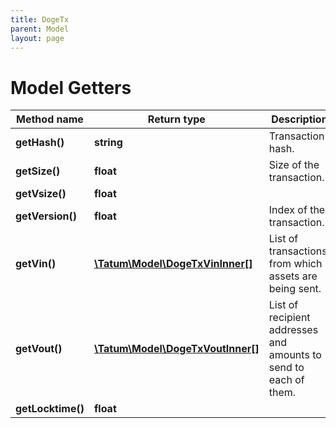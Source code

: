 ```yaml
---
title: DogeTx
parent: Model
layout: page
---
```


# Model Getters

Method name | Return type | Description | Notes
------------ | ------------- | ------------- | -------------
**getHash()** | **string** | Transaction hash. | [optional]
**getSize()** | **float** | Size of the transaction. | [optional]
**getVsize()** | **float** |  | [optional]
**getVersion()** | **float** | Index of the transaction. | [optional]
**getVin()** | [**\Tatum\Model\DogeTxVinInner[]**](../DogeTxVinInner) | List of transactions, from which assets are being sent. | [optional]
**getVout()** | [**\Tatum\Model\DogeTxVoutInner[]**](../DogeTxVoutInner) | List of recipient addresses and amounts to send to each of them. | [optional]
**getLocktime()** | **float** |  | [optional]

